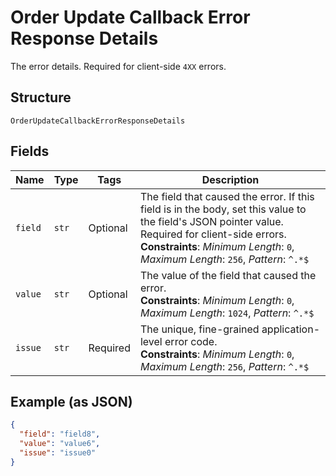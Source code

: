 
# Order Update Callback Error Response Details

The error details. Required for client-side `4XX` errors.

## Structure

`OrderUpdateCallbackErrorResponseDetails`

## Fields

| Name | Type | Tags | Description |
|  --- | --- | --- | --- |
| `field` | `str` | Optional | The field that caused the error. If this field is in the body, set this value to the field's JSON pointer value. Required for client-side errors.<br>**Constraints**: *Minimum Length*: `0`, *Maximum Length*: `256`, *Pattern*: `^.*$` |
| `value` | `str` | Optional | The value of the field that caused the error.<br>**Constraints**: *Minimum Length*: `0`, *Maximum Length*: `1024`, *Pattern*: `^.*$` |
| `issue` | `str` | Required | The unique, fine-grained application-level error code.<br>**Constraints**: *Minimum Length*: `0`, *Maximum Length*: `256`, *Pattern*: `^.*$` |

## Example (as JSON)

```json
{
  "field": "field8",
  "value": "value6",
  "issue": "issue0"
}
```

